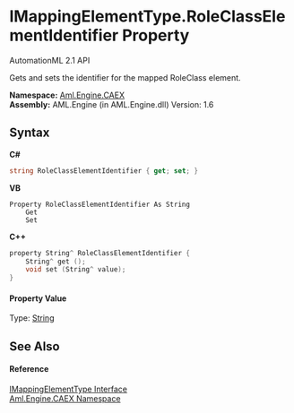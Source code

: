 # IMappingElementType.RoleClassElementIdentifier Property 
AutomationML 2.1 API 

Gets and sets the identifier for the mapped RoleClass element.

**Namespace:**&nbsp;<a href="N_Aml_Engine_CAEX">Aml.Engine.CAEX</a><br />**Assembly:**&nbsp;AML.Engine (in AML.Engine.dll) Version: 1.6

## Syntax

**C#**<br />
``` C#
string RoleClassElementIdentifier { get; set; }
```

**VB**<br />
``` VB
Property RoleClassElementIdentifier As String
	Get
	Set
```

**C++**<br />
``` C++
property String^ RoleClassElementIdentifier {
	String^ get ();
	void set (String^ value);
}
```


#### Property Value
Type: <a href="https://docs.microsoft.com/dotnet/api/system.string" target="_parent" rel="noopener noreferrer">String</a>

## See Also


#### Reference
<a href="T_Aml_Engine_CAEX_IMappingElementType">IMappingElementType Interface</a><br /><a href="N_Aml_Engine_CAEX">Aml.Engine.CAEX Namespace</a><br />